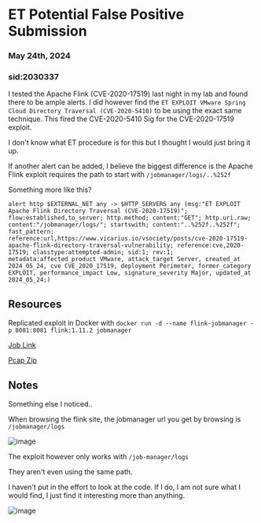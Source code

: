 # ET Potential False Positive Submission
### May 24th, 2024
### sid:2030337

I tested the Apache Flink (CVE-2020-17519) last night in my lab and found there to be ample alerts. I did however find the `ET EXPLOIT VMware Spring Cloud Directory Traversal (CVE-2020-5410)` to be using the exact same technique. This fired the CVE-2020-5410 Sig for the CVE-2020-17519 exploit.

I don't know what ET procedure is for this but I thought I would just bring it up.

If another alert can be added, I believe the biggest difference is the Apache Flink exploit requires the path to start with `/jobmanager/logs/..%252f`

Something more like this?

```alert http $EXTERNAL_NET any -> $HTTP_SERVERS any (msg:"ET EXPLOIT Apache Flink Directory Traversal (CVE-2020-17519)"; flow:established,to_server; http.method; content:"GET"; http.uri.raw; content:"/jobmanager/logs/"; startswith; content:"..%252f..%252f"; fast_pattern; reference:url,https://www.vicarius.io/vsociety/posts/cve-2020-17519-apache-flink-directory-traversal-vulnerability; reference:cve,2020-17519; classtype:attempted-admin; sid:1; rev:1; metadata:affected_product VMware, attack_target Server, created_at 2024_05_24, cve CVE_2020_17519, deployment Perimeter, former_category EXPLOIT, performance_impact Low, signature_severity Major, updated_at 2024_05_24;)```

## Resources

Replicated exploit in Docker with `docker run -d --name flink-jobmanager -p 8081:8081 flink:1.11.2 jobmanager`

[Job Link](https://dalton.securitymidwest.net/dalton/coverage/job/582843c84741da8c)

[Pcap Zip](https://github.com/eatinsundip/Suricata/files/15434992/apache.zip)

## Notes

Something else I noticed..

When browsing the flink site, the jobmanager url you get by browsing is `/jobmanager/logs`

![image](https://github.com/eatinsundip/Suricata/assets/43767555/548c1903-d553-420c-a31d-3f72a2a32c87)

The exploit however only works with `/job-manager/logs`

They aren't even using the same path.

I haven't put in the effort to look at the code. If I do, I am not sure what I would find, I just find it interesting more than anything.

![image](https://github.com/eatinsundip/Suricata/assets/43767555/8bd1f253-7138-4862-9a79-f06ec628521c)
